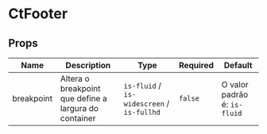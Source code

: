 # CtFooter

## Props

<!-- @vuese:CtFooter:props:start -->
|Name|Description|Type|Required|Default|
|---|---|---|---|---|
|breakpoint|Altera o breakpoint que define a largura do container|`is-fluid` / `is-widescreen` / `is-fullhd`|`false`|O valor padrão é: `is-fluid`|

<!-- @vuese:CtFooter:props:end -->



